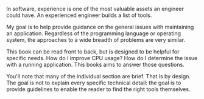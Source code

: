In software, experience is one of the most valuable assets an engineer
could have. An experienced engineer builds a list of tools.

My goal is to help provide guidance on the general issues with
maintaining an application. Regardless of the programming language or
operating system, the approaches to a wide breadth of problems are
very similar.

This book can be read front to back, but is designed to be helpful for
specific needs. How do I improve CPU usage? How do I determine the
issue with a running application. This books aims to answer those questions.

You'll note that many of the individual section are brief. That is by
design. The goal is not to explain every specific technical detail:
the goal is to provide guidelines to enable the reader to find the
right tools themselves.
